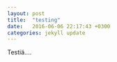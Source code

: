 ```yaml
---
layout: post
title:  "testing"
date:   2016-06-06 22:17:43 +0300
categories: jekyll update
---
```


Testiä....